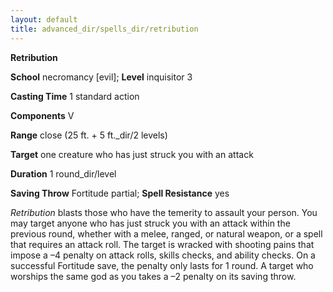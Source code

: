 ```yaml
---
layout: default
title: advanced_dir/spells_dir/retribution
---
```

 **Retribution**

**School** necromancy [evil]; **Level** inquisitor 3

**Casting Time** 1 standard action

**Components** V

**Range** close (25 ft. + 5 ft._dir/2 levels)

**Target** one creature who has just struck you with an attack

**Duration** 1 round_dir/level

**Saving Throw** Fortitude partial; **Spell Resistance** yes

_Retribution_ blasts those who have the temerity to assault your person. You may target anyone who has just struck you with an attack within the previous round, whether with a melee, ranged, or natural weapon, or a spell that requires an attack roll. The target is wracked with shooting pains that impose a –4 penalty on attack rolls, skills checks, and ability checks. On a successful Fortitude save, the penalty only lasts for 1 round. A target who worships the same god as you takes a –2 penalty on its saving throw.

